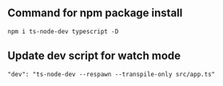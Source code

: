 ## Command for npm package install

`npm i ts-node-dev typescript -D` <br>

## Update dev script for watch mode
`"dev": "ts-node-dev --respawn --transpile-only src/app.ts"`
